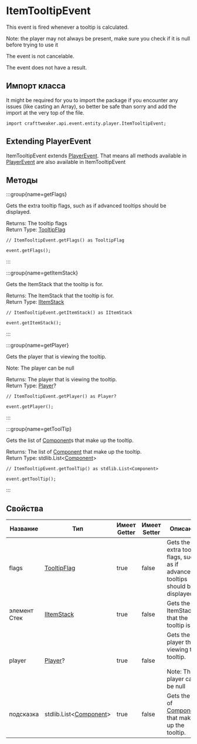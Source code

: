 # ItemTooltipEvent

This event is fired whenever a tooltip is calculated.

  Note: the player may not always be present, make sure you check if it is null before trying to use it

The event is not cancelable.

The event does not have a result.

## Импорт класса

It might be required for you to import the package if you encounter any issues (like casting an Array), so better be safe than sorry and add the import at the very top of the file.
```zenscript
import crafttweaker.api.event.entity.player.ItemTooltipEvent;
```


## Extending PlayerEvent

ItemTooltipEvent extends [PlayerEvent](/forge/api/event/entity/player/PlayerEvent). That means all methods available in [PlayerEvent](/forge/api/event/entity/player/PlayerEvent) are also available in ItemTooltipEvent

## Методы

:::group{name=getFlags}

Gets the extra tooltip flags, such as if advanced tooltips should be displayed.

Returns: The tooltip flags  
Return Type: [TooltipFlag](/vanilla/api/item/TooltipFlag)

```zenscript
// ItemTooltipEvent.getFlags() as TooltipFlag

event.getFlags();
```

:::

:::group{name=getItemStack}

Gets the ItemStack that the tooltip is for.

Returns: The ItemStack that the tooltip is for.  
Return Type: [IItemStack](/vanilla/api/item/IItemStack)

```zenscript
// ItemTooltipEvent.getItemStack() as IItemStack

event.getItemStack();
```

:::

:::group{name=getPlayer}

Gets the player that is viewing the tooltip.

 Note: The player can be null

Returns: The player that is viewing the tooltip.  
Return Type: [Player](/vanilla/api/entity/type/player/Player)?

```zenscript
// ItemTooltipEvent.getPlayer() as Player?

event.getPlayer();
```

:::

:::group{name=getToolTip}

Gets the list of [Component](/vanilla/api/text/Component)s that make up the tooltip.

Returns: The list of [Component](/vanilla/api/text/Component) that make up the tooltip.  
Return Type: stdlib.List&lt;[Component](/vanilla/api/text/Component)&gt;

```zenscript
// ItemTooltipEvent.getToolTip() as stdlib.List<Component>

event.getToolTip();
```

:::


## Свойства

| Название     | Тип                                                                     | Имеет Getter | Имеет Setter | Описание                                                                                              |
| ------------ | ----------------------------------------------------------------------- | ------------ | ------------ | ----------------------------------------------------------------------------------------------------- |
| flags        | [TooltipFlag](/vanilla/api/item/TooltipFlag)                            | true         | false        | Gets the extra tooltip flags, such as if advanced tooltips should be displayed.                       |
| элемент Стек | [IItemStack](/vanilla/api/item/IItemStack)                              | true         | false        | Gets the ItemStack that the tooltip is for.                                                           |
| player       | [Player](/vanilla/api/entity/type/player/Player)?                       | true         | false        | Gets the player that is viewing the tooltip. <br />  <br />  Note: The player can be null |
| подсказка    | stdlib.List&lt;[Component](/vanilla/api/text/Component)&gt; | true         | false        | Gets the list of [Component](/vanilla/api/text/Component)s that make up the tooltip.                  |

